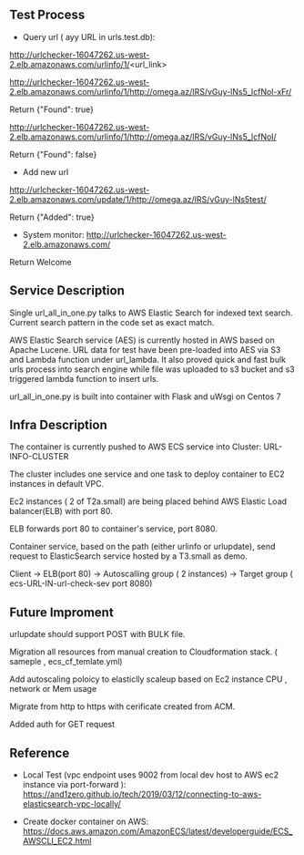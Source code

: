 ## Test Process

* Query url ( ayy URL in urls.test.db):

http://urlchecker-16047262.us-west-2.elb.amazonaws.com/urlinfo/1/<url_link>

http://urlchecker-16047262.us-west-2.elb.amazonaws.com/urlinfo/1/http://omega.az/IRS/vGuy-lNs5_lcfNoI-xFr/

Return {"Found": true}

http://urlchecker-16047262.us-west-2.elb.amazonaws.com/urlinfo/1/http://omega.az/IRS/vGuy-lNs5_lcfNoI/

Return {"Found": false}

* Add new url

http://urlchecker-16047262.us-west-2.elb.amazonaws.com/update/1/http://omega.az/IRS/vGuy-lNs5test/

Return {"Added": true}

* System monitor:
http://urlchecker-16047262.us-west-2.elb.amazonaws.com/

Return Welcome

## Service Description

Single url_all_in_one.py talks to AWS Elastic Search for indexed text search. Current search pattern in the code set as exact match.

AWS Elastic Search service (AES) is currently hosted in AWS based on Apache Lucene. URL data for test have been pre-loaded into AES via S3 and Lambda function under url_lambda. It also proved quick and fast bulk urls process into search engine while file was uploaded to s3 bucket and s3 triggered lambda function to insert urls.

url_all_in_one.py is built into container with Flask and uWsgi on Centos 7

## Infra Description

The container is currently pushed to AWS ECS service into Cluster:  URL-INFO-CLUSTER 

The cluster includes one service and one task to deploy container to EC2 instances in default VPC.

Ec2 instances ( 2 of T2a.small) are being placed behind AWS Elastic Load balancer(ELB) with port 80. 

ELB forwards port 80 to container's service, port 8080.

Container service, based on the path (either urlinfo or urlupdate), send request to ElasticSearch service hosted by a T3.small as demo.

Client -> ELB(port 80) -> Autoscalling group ( 2 instances) -> Target group ( ecs-URL-IN-url-check-sev port 8080)

## Future Improment

urlupdate should support POST with BULK file.

Migration all resources from manual creation to Cloudformation stack. ( sameple , ecs_cf_temlate.yml)

Add autoscaling poloicy to elasticlly scaleup based on Ec2 instance CPU , network or Mem usage 

Migrate from http to https with cerificate created from ACM.

Added auth for GET request

## Reference

* Local Test (vpc endpoint uses 9002 from local dev host to AWS ec2 instance via port-forward ):
https://and1zero.github.io/tech/2019/03/12/connecting-to-aws-elasticsearch-vpc-locally/

* Create docker container on AWS:
https://docs.aws.amazon.com/AmazonECS/latest/developerguide/ECS_AWSCLI_EC2.html







